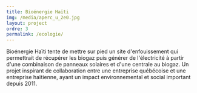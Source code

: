 ```yaml
---
title: Bioénergie Haïti
img: /media/aperc_u_2e0.jpg
layout: project
ordre: 3
permalink: /ecologie/
---
```

Bioénergie Haïti tente de mettre sur pied un site d'enfouissement qui permettrait de récupérer les biogaz puis générer de l'électricité à partir d'une combinaison de panneaux solaires et d'une centrale au biogaz. Un projet inspirant de collaboration entre une entreprise québécoise et une entreprise haïtienne, ayant un impact environnemental et social important depuis 2011.